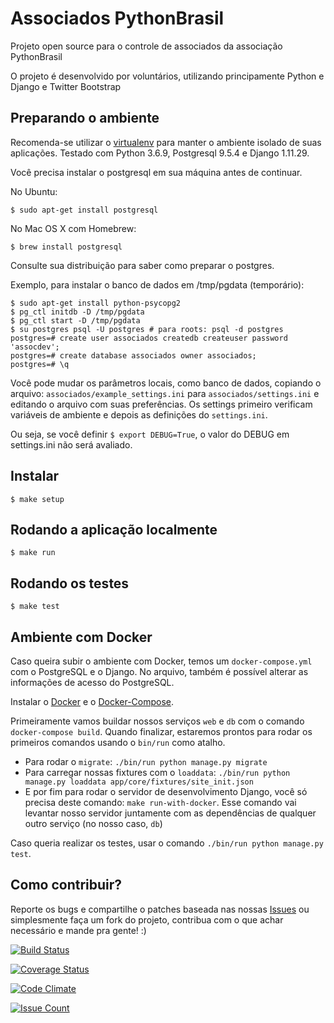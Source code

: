 Associados PythonBrasil
=======================

Projeto open source para o controle de associados da associação PythonBrasil

O projeto é desenvolvido por voluntários, utilizando principamente Python e Django e Twitter Bootstrap

Preparando o ambiente
---------------------

Recomenda-se utilizar o [virtualenv](http://docs.python-guide.org/en/latest/dev/virtualenvs/) para manter o ambiente isolado de suas aplicações. Testado com Python 3.6.9, Postgresql 9.5.4 e Django 1.11.29.


Você precisa instalar o postgresql em sua máquina antes de continuar.

No Ubuntu:

    $ sudo apt-get install postgresql

No Mac OS X com Homebrew:

    $ brew install postgresql

Consulte sua distribuição para saber como preparar o postgres.

Exemplo, para instalar o banco de dados em /tmp/pgdata (temporário):

    $ sudo apt-get install python-psycopg2
    $ pg_ctl initdb -D /tmp/pgdata
    $ pg_ctl start -D /tmp/pgdata
    $ su postgres psql -U postgres # para roots: psql -d postgres 
    postgres=# create user associados createdb createuser password 'assocdev';
    postgres=# create database associados owner associados;
    postgres=# \q

Você pode mudar os parâmetros locais, como banco de dados, copiando o arquivo:
`associados/example_settings.ini` para `associados/settings.ini` e editando o arquivo
com suas preferências. Os settings primeiro verificam variáveis de ambiente e
depois as definições do `settings.ini`.

Ou seja, se você definir `$ export DEBUG=True`, o valor do DEBUG em settings.ini não
será avaliado.

Instalar
--------

    $ make setup


Rodando a aplicação localmente
------------------------------

    $ make run


Rodando os testes
-----------------

    $ make test


Ambiente com Docker
---------------------------

Caso queira subir o ambiente com Docker, temos um `docker-compose.yml` com o PostgreSQL e o Django. No arquivo, também é possível alterar as informações de acesso do PostgreSQL.

Instalar o [Docker](https://docs.docker.com/engine/installation/) e o [Docker-Compose](https://docs.docker.com/compose/install/).

Primeiramente vamos buildar nossos serviços `web` e `db` com o comando `docker-compose build`. Quando finalizar, estaremos prontos para rodar os primeiros comandos usando o `bin/run` como atalho.

- Para rodar o `migrate`: `./bin/run python manage.py migrate`
- Para carregar nossas fixtures com o `loaddata`: `./bin/run python manage.py loaddata app/core/fixtures/site_init.json`
- E por fim para rodar o servidor de desenvolvimento Django, você só precisa deste comando: `make run-with-docker`. Esse comando vai levantar nosso servidor juntamente com as dependências de qualquer outro serviço (no nosso caso, `db`)

Caso queria realizar os testes, usar o comando `./bin/run python manage.py test`.


Como contribuir?
----------------

Reporte os bugs e compartilhe o patches baseada nas nossas [Issues](https://github.com/pythonbrasil/associados/issues>) ou simplesmente faça um fork do projeto, contribua com o que achar necessário e mande pra gente! :)



[![Build Status](https://secure.travis-ci.org/pythonbrasil/associados.png?branch=master)](http://travis-ci.org/pythonbrasil/associados)

[![Coverage Status](https://coveralls.io/repos/pythonbrasil/associados/badge.png)](https://coveralls.io/r/pythonbrasil/associados)

[![Code Climate](https://codeclimate.com/github/pythonbrasil/associados/badges/gpa.svg)](https://codeclimate.com/github/pythonbrasil/associados)

[![Issue Count](https://codeclimate.com/github/pythonbrasil/associados/badges/issue_count.svg)](https://codeclimate.com/github/pythonbrasil/associados)
